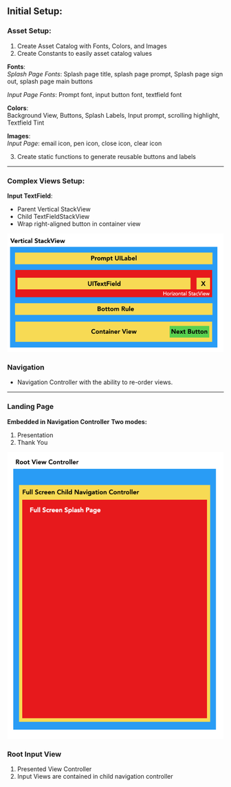
## Initial Setup:
### Asset Setup:

1. Create Asset Catalog with Fonts, Colors, and Images
2. Create Constants to easily asset catalog values

**Fonts**: 
 <br />
*Splash Page Fonts*: Splash page title, splash page prompt, Splash page sign out, splash page main buttons

*Input Page Fonts*: Prompt font, input button font, textfield font

**Colors**:
 <br />
Background View, Buttons, Splash Labels, Input prompt, scrolling highlight, Textfield Tint

**Images**:
 <br />
 *Input Page*: email icon, pen icon, close icon, clear icon


3. Create static functions to generate reusable buttons and labels


---
### Complex Views Setup:
**Input TextField**:
- Parent Vertical StackView
- Child TextFieldStackView
- Wrap right-aligned button in container view

![StackView Layout](InputLayout.png)


### Navigation
- Navigation Controller with the ability to re-order views.

---

### Landing Page 
**Embedded in Navigation Controller**
**Two modes:**
1. Presentation
2. Thank You

![Root View](roothierarchy.png)


### Root Input View
1. Presented View Controller
2. Input Views are contained in child navigation controller


